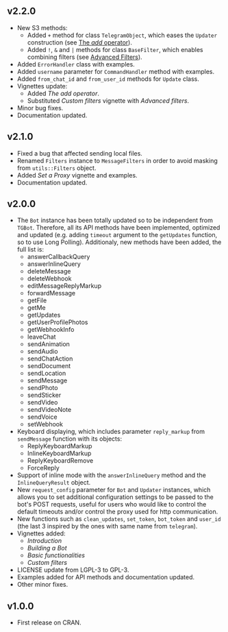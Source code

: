 
## v2.2.0

- New S3 methods:
  - Added `+` method for class `TelegramObject`, which eases the `Updater` construction (see [The *add* operator](https://github.com/ebeneditos/telegram.bot/wiki/The-add-operator)).
  - Added `!`, `&` and `|` methods for class `BaseFilter`, which enables combining filters (see [Advanced Filters](https://github.com/ebeneditos/telegram.bot/wiki/Advanced-Filters)).
- Added `ErrorHandler` class with examples.
- Added `username` parameter for `CommandHandler` method with examples.
- Added `from_chat_id` and `from_user_id` methods for `Update` class.
- Vignettes update:
  - Added *The add operator*.
  - Substituted *Custom filters* vignette with *Advanced filters*.
- Minor bug fixes.
- Documentation updated.

## v2.1.0

- Fixed a bug that affected sending local files.
- Renamed `Filters` instance to `MessageFilters` in order to avoid masking from `utils::Filters` object.
- Added *Set a Proxy* vignette and examples.
- Documentation updated.

## v2.0.0

- The `Bot` instance has been totally updated so to be independent from `TGBot`. Therefore, all its API methods have been implemented, optimized and updated (e.g. adding `timeout` argument  to the `getUpdates` function, so to use Long Polling). Additionaly, new methods have been added, the full list is:
    - answerCallbackQuery
    - answerInlineQuery
    - deleteMessage
    - deleteWebhook
    - editMessageReplyMarkup
    - forwardMessage
    - getFile
    - getMe
    - getUpdates
    - getUserProfilePhotos
    - getWebhookInfo
    - leaveChat
    - sendAnimation
    - sendAudio
    - sendChatAction
    - sendDocument
    - sendLocation
    - sendMessage
    - sendPhoto
    - sendSticker
    - sendVideo
    - sendVideoNote
    - sendVoice
    - setWebhook
- Keyboard displaying, which includes parameter `reply_markup` from `sendMessage` function with its objects:
    - ReplyKeyboardMarkup
    - InlineKeyboardMarkup
    - ReplyKeyboardRemove
    - ForceReply
- Support of inline mode with the `answerInlineQuery` method and the `InlineQueryResult` object.
- New `request_config` parameter for `Bot` and `Updater` instances, which allows you to set additional configuration settings to be passed to the bot's POST requests, useful for users who would like to control the default timeouts and/or control the proxy used for http communication.
- New functions such as `clean_updates`, `set_token`, `bot_token` and `user_id` (the last 3 inspired by the ones with same name from `telegram`).
- Vignettes added:
    - *Introduction*
    - *Building a Bot*
    - *Basic functionalities*
    - *Custom filters*
- LICENSE update from LGPL-3 to GPL-3.
- Examples added for API methods and documentation updated.
- Other minor fixes.

## v1.0.0

- First release on CRAN.
